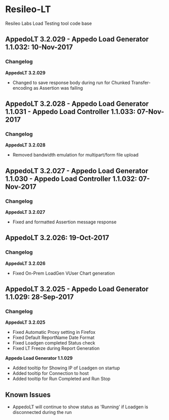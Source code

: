 # Resileo-LT
Resileo Labs Load Testing tool code base

## AppedoLT 3.2.029 - Appedo Load Generator 1.1.032: 10-Nov-2017

### Changelog 

**AppedoLT 3.2.029**
* Changed to save response body during run for Chunked Transfer-encoding as Assertion was failing

## AppedoLT 3.2.028 - Appedo Load Generator 1.1.031 - Appedo Load Controller 1.1.033: 07-Nov-2017

### Changelog 

**AppedoLT 3.2.028**
* Removed bandwidth emulation for multipart/form file upload


## AppedoLT 3.2.027 - Appedo Load Generator 1.1.030 - Appedo Load Controller 1.1.032: 07-Nov-2017

### Changelog 

**AppedoLT 3.2.027**
* Fixed and formatted Assertion message response


## AppedoLT 3.2.026: 19-Oct-2017

### Changelog 

**AppedoLT 3.2.026**
* Fixed On-Prem LoadGen VUser Chart generation 

## AppedoLT 3.2.025 - Appedo Load Generator 1.1.029: 28-Sep-2017

### Changelog 

**AppedoLT 3.2.025**
* Fixed Automatic Proxy setting in Firefox
* Fixed Default ReportName Date Format
* Fixed Loadgen completed Status check
* Fixed LT Freeze during Report Generation

**Appedo Load Generator 1.1.029**
* Added tooltip for Showing IP of Loadgen on startup
* Added tooltip for Connection to host
* Added tooltip for Run Completed and Run Stop

## Known Issues
* AppedoLT will continue to show status as 'Running' if Loadgen is disconnected during the run
